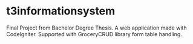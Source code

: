 # t3informationsystem
Final Project from Bachelor Degree Thesis. A web application made with CodeIgniter. Supported with GroceryCRUD library form table handling.
